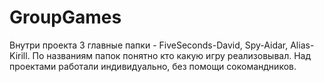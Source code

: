 # GroupGames
Внутри проекта 3 главные папки - FiveSeconds-David, Spy-Aidar, Alias-Kirill. По названиям папок понятно кто какую игру реализовывал. Над проектами работали индивидуально, без помощи сокомандников. 

